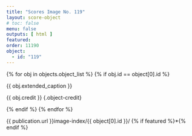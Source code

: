 ```yaml
---
title: "Scores Image No. 119"
layout: score-object
# toc: false
menu: false
outputs: [ html ]
featured: 
order: 11190
object:
  - id: "119"
---
```


{% for obj in objects.object_list %}
{% if obj.id == object[0].id %}

{{ obj.extended_caption }}

{{ obj.credit }} {.object-credit}

{% endif %}
{% endfor %}

<div class="object-credit object-url is-print-only">

{{ publication.url }}image-index/{{ object[0].id }}/ {% if featured %}*{% endif %}

</div>
